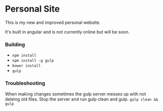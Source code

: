 Personal Site
===

This is my new and improved personal website.

It's built in angular and is not currently online but will be soon.

### Building

- `npm install`
- `npm install -g gulp`
- `bower install`
- `gulp`

### Troubleshooting

When making changes sometimes the gulp server messes up with not deleing old files.
Stop the server and run gulp clean and gulp. `gulp clean && gulp`
